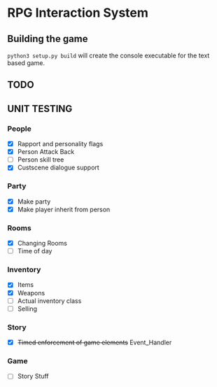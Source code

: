 # RPG Interaction System
## Building the game
`python3 setup.py build` will create the console executable for the text based game. 

## TODO
## UNIT TESTING
### People
* [x] Rapport and personality flags
* [x] Person Attack Back
* [ ] Person skill tree
* [x] Custscene dialogue support
### Party
* [x] Make party
* [x] Make player inherit from person
### Rooms
* [x] Changing Rooms
* [ ] Time of day
### Inventory
* [x] Items
* [x] Weapons
* [ ] Actual inventory class
* [ ] Selling
### Story
* [x] ~~Timed enforcement of game elements~~ Event_Handler
### Game
* [ ] Story Stuff
